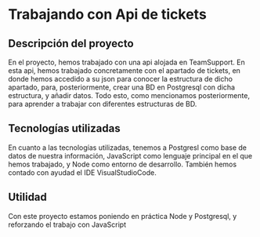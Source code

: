 # Trabajando con Api de tickets
## Descripción del proyecto
En el proyecto, hemos trabajado con una api alojada en TeamSupport. En esta api, hemos trabajado concretamente con el apartado de tickets, en donde hemos accedido a su json para conocer la estructura de dicho apartado, para, posteriormente, crear una BD en Postgresql con dicha estructura, y añadir datos. Todo esto, como mencionamos posteriormente, para aprender a trabajar con diferentes estructuras de BD.

## Tecnologías utilizadas
En cuanto a las tecnologías utilizadas, tenemos a Postgresl como base de datos de nuestra información, JavaScript como lenguaje principal en el que hemos trabajado, y Node como entorno de desarrollo. También hemos contado con ayudad el IDE VisualStudioCode.

## Utilidad
Con este proyecto estamos poniendo en práctica Node y Postgresql, y reforzando el trabajo con JavaScript
